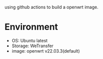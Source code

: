 using github actions to build a openwrt image.
# Environment
- OS: Ubuntu latest
- Storage: WeTransfer
- image: openwrt v22.03.3(default)
